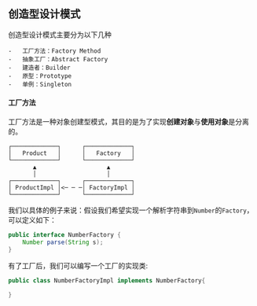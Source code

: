## 创造型设计模式
创造型设计模式主要分为以下几种
```text
-   工厂方法：Factory Method
-   抽象工厂：Abstract Factory
-   建造者：Builder
-   原型：Prototype
-   单例：Singleton
```

#### 工厂方法
工厂方法是一种对象创建型模式，其目的是为了实现**创建对象**与**使用对象**是分离的。

```ascii
┌─────────────┐      ┌─────────────┐
│   Product   │      │   Factory   │
└─────────────┘      └─────────────┘
       ▲                    ▲
       │                    │
┌─────────────┐      ┌─────────────┐
│ ProductImpl │<─ ─ ─│ FactoryImpl │
└─────────────┘      └─────────────┘
```
我们以具体的例子来说：假设我们希望实现一个解析字符串到`Number`的`Factory`，可以定义如下：
```java
public interface NumberFactory {
	Number parse(String s);
}
```

有了工厂后，我们可以编写一个工厂的实现类:
```java
public class NumberFactoryImpl implements NumberFactory{
	
}
```